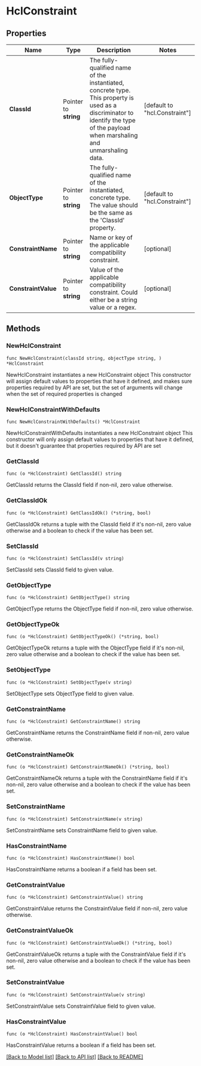 # HclConstraint

## Properties

Name | Type | Description | Notes
------------ | ------------- | ------------- | -------------
**ClassId** | Pointer to **string** | The fully-qualified name of the instantiated, concrete type. This property is used as a discriminator to identify the type of the payload when marshaling and unmarshaling data. | [default to "hcl.Constraint"]
**ObjectType** | Pointer to **string** | The fully-qualified name of the instantiated, concrete type. The value should be the same as the &#39;ClassId&#39; property. | [default to "hcl.Constraint"]
**ConstraintName** | Pointer to **string** | Name or key of the applicable compatibility constraint. | [optional] 
**ConstraintValue** | Pointer to **string** | Value of the applicable compatibility constraint. Could either be a string value or a regex. | [optional] 

## Methods

### NewHclConstraint

`func NewHclConstraint(classId string, objectType string, ) *HclConstraint`

NewHclConstraint instantiates a new HclConstraint object
This constructor will assign default values to properties that have it defined,
and makes sure properties required by API are set, but the set of arguments
will change when the set of required properties is changed

### NewHclConstraintWithDefaults

`func NewHclConstraintWithDefaults() *HclConstraint`

NewHclConstraintWithDefaults instantiates a new HclConstraint object
This constructor will only assign default values to properties that have it defined,
but it doesn't guarantee that properties required by API are set

### GetClassId

`func (o *HclConstraint) GetClassId() string`

GetClassId returns the ClassId field if non-nil, zero value otherwise.

### GetClassIdOk

`func (o *HclConstraint) GetClassIdOk() (*string, bool)`

GetClassIdOk returns a tuple with the ClassId field if it's non-nil, zero value otherwise
and a boolean to check if the value has been set.

### SetClassId

`func (o *HclConstraint) SetClassId(v string)`

SetClassId sets ClassId field to given value.


### GetObjectType

`func (o *HclConstraint) GetObjectType() string`

GetObjectType returns the ObjectType field if non-nil, zero value otherwise.

### GetObjectTypeOk

`func (o *HclConstraint) GetObjectTypeOk() (*string, bool)`

GetObjectTypeOk returns a tuple with the ObjectType field if it's non-nil, zero value otherwise
and a boolean to check if the value has been set.

### SetObjectType

`func (o *HclConstraint) SetObjectType(v string)`

SetObjectType sets ObjectType field to given value.


### GetConstraintName

`func (o *HclConstraint) GetConstraintName() string`

GetConstraintName returns the ConstraintName field if non-nil, zero value otherwise.

### GetConstraintNameOk

`func (o *HclConstraint) GetConstraintNameOk() (*string, bool)`

GetConstraintNameOk returns a tuple with the ConstraintName field if it's non-nil, zero value otherwise
and a boolean to check if the value has been set.

### SetConstraintName

`func (o *HclConstraint) SetConstraintName(v string)`

SetConstraintName sets ConstraintName field to given value.

### HasConstraintName

`func (o *HclConstraint) HasConstraintName() bool`

HasConstraintName returns a boolean if a field has been set.

### GetConstraintValue

`func (o *HclConstraint) GetConstraintValue() string`

GetConstraintValue returns the ConstraintValue field if non-nil, zero value otherwise.

### GetConstraintValueOk

`func (o *HclConstraint) GetConstraintValueOk() (*string, bool)`

GetConstraintValueOk returns a tuple with the ConstraintValue field if it's non-nil, zero value otherwise
and a boolean to check if the value has been set.

### SetConstraintValue

`func (o *HclConstraint) SetConstraintValue(v string)`

SetConstraintValue sets ConstraintValue field to given value.

### HasConstraintValue

`func (o *HclConstraint) HasConstraintValue() bool`

HasConstraintValue returns a boolean if a field has been set.


[[Back to Model list]](../README.md#documentation-for-models) [[Back to API list]](../README.md#documentation-for-api-endpoints) [[Back to README]](../README.md)


